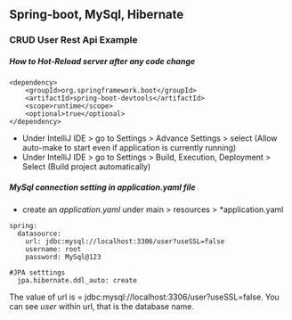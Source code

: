 ## Spring-boot, MySql, Hibernate

### CRUD User Rest Api Example

##### How to Hot-Reload server after any code change
```
<dependency>
    <groupId>org.springframework.boot</groupId>
    <artifactId>spring-boot-devtools</artifactId>
    <scope>runtime</scope>
    <optional>true</optional>
</dependency>
```
- Under IntelliJ IDE > go to Settings > Advance Settings > select (Allow auto-make to start even if application is currently running)
- Under IntelliJ IDE > go to Settings > Build, Execution, Deployment > Select (Build project automatically)

##### MySql connection setting in application.yaml file
- create an *application.yaml* under main > resources > *application.yaml
```
spring:
  datasource:
    url: jdbc:mysql://localhost:3306/user?useSSL=false
    username: root
    password: MySql@123

#JPA setttings
  jpa.hibernate.ddl_auto: create
```
The value of url is = jdbc:mysql://localhost:3306/user?useSSL=false.
You can see *user* within url, that is the database name.



